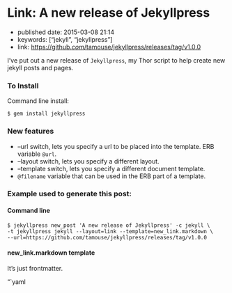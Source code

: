 # Link: A new release of Jekyllpress

* published date: 2015-03-08 21:14
* keywords: \[“jekyll”, “jekyllpress”\]
* link: [https://github._com_/tamouse/jekyllpress/releases/tag/v1.0.0](https://github.com/tamouse/jekyllpress/releases/tag/v1.0.0)

I’ve put out a new release of `Jekyllpress`, my Thor script to help create new jekyll posts and pages.

### To Install

Command line install:

```text
$ gem install jekyllpress
```

### New features

* –url switch, lets you specify a url to be placed into the template. ERB variable `@url`.
* –layout switch, lets you specify a different layout.
* –template switch, lets you specify a different document template.
* `@filename` variable that can be used in the ERB part of a template.

### Example used to generate this post:

#### Command line

```text
$ jekyllpress new_post 'A new release of Jekyllpress' -c jekyll \
-t jekyllpress jekyll --layout=link --template=new_link.markdown \
--url=https://github.com/tamouse/jekyllpress/releases/tag/v1.0.0
```

#### new\_link.markdown template

It’s just frontmatter.

“\`yaml

